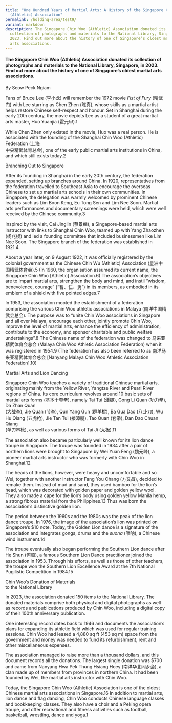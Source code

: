 ```yaml
---
title: "One Hundred Years of Martial Arts: A History of the Singapore Chin Woo
  (Athletic) Association"
permalink: /holding-area/test9/
variant: markdown
description: The Singapore Chin Woo (Athletic) Association donated its
  collection of photographs and materials to the National Library, Singapore, in
  2023. Find out more about the history of one of Singapore’s oldest martial
  arts associations.
---
```

#### The Singapore Chin Woo (Athletic) Association donated its collection of photographs and materials to the National Library, Singapore, in 2023. Find out more about the history of one of Singapore’s oldest martial arts associations.  
By Seow Peck Ngiam

Fans of Bruce Lee (李小龙) will remember the 1972 movie _Fist of Fury_ (精武门) with Lee starring as Chen Zhen (陈真), whose skills as a martial artist helps restore Chinese self-respect and honour. Set in Shanghai during the early 20th century, the movie depicts Lee as a student of a great martial arts master, Huo Yuanjia (霍元甲).1

While Chen Zhen only existed in the movie, Huo was a real person. He is associated with the founding of the Shanghai Chin Woo (Athletic) Federation (上海  
中央精武体育总会), one of the early public martial arts institutions in China, and which still exists today.2    

Branching Out to Singapore

After its founding in Shanghai in the early 20th century, the federation expanded, setting up branches around China. In 1920, representatives from the federation travelled to Southeast Asia to encourage the overseas Chinese to set up martial arts schools in their own communities. In Singapore, the delegation was warmly welcomed by prominent Chinese leaders such as Lim Boon Keng, Eu Tong Sen and Lim Nee Soon. Martial arts performances and documentary screenings were held, which were well received by the Chinese community.3

Inspired by the visit, Cai Jinglin (蔡景麟), a Singapore-based martial arts instructor with links to Shanghai Chin Woo, teamed up with Yang Zhaozhen (杨兆桢) and led a founding committee that included businessmen like Lim Nee Soon. The Singapore branch of the federation was established in 1921.4 

About a year later, on 9 August 1922, it was officially registered by the colonial government as the Chinese Chin Wu (Athletic) Association (星洲中国精武体育会).5 (In 1960, the organisation assumed its current name, the Singapore Chin Woo \[Athletic\] Association.6) The association’s objectives are to impart martial arts, strengthen the body and mind, and instil “wisdom, benevolence, courage” (“智、仁、勇”) in its members, as embodied in its emblem of a shield with five pointed edges.7

In 1953, the association mooted the establishment of a federation comprising the various Chin Woo athletic associations in Malaya (南洋中国精武会总会). The purpose was to “unite Chin Woo associations in Singapore and all over Malaya, encourage each other, jointly promote Chin Woo, improve the level of martial arts, enhance the efficiency of administration, contribute to the economy, and sponsor charitable and public welfare undertakings”.8 The Chinese name of the federation was changed to 马来亚精武体育会总会 (Malaya Chin Woo Athletic Association Federation) when it was registered in 1954.9 (The federation has also been referred to as 南洋马来亚精武体育会总会 \[Nanyang Malaya Chin Woo Athletic Association Federation\].10)

Martial Arts and Lion Dancing 

Singapore Chin Woo teaches a variety of traditional Chinese martial arts, originating mainly from the Yellow River, Yangtze River and Pearl River regions of China. Its core curriculum revolves around 10 basic sets of martial arts forms (基本十套拳), namely Tai Tui (潭腿), Gong Li Quan (功力拳), Da Zhan Quan  
(大战拳), Jie Quan (节拳), Qun Yang Gun (群羊棍), Ba Gua Dao (八卦刀), Wu Hu Qiang (五虎枪), Jie Tan Tui (接潭腿), Tao Quan (套拳), Dan Dao Chuan Qiang  
(单刀串枪), as well as various forms of Tai Ji (太极).11  

The association also became particularly well known for its lion dance troupe in Singapore. The troupe was founded in 1934 after a pair of northern lions were brought to Singapore by Wei Yuan Feng (魏元峰), a pioneer martial arts instructor who was formerly with Chin Woo in Shanghai.12

The heads of the lions, however, were heavy and uncomfortable and so Wei, together with another instructor Fang You Chang (方又昌), decided to remake them. Instead of mud and sand, they used bamboo for the lion’s head, which was decorated with golden paper and golden yellow wool. They also made a cape for the lion’s body using golden yellow Manila hemp, a strong fibrous material from the Philippines.13 Thus was born the association’s distinctive golden lion.

The period between the 1960s and the 1980s was the peak of the lion dance troupe. In 1976, the image of the association’s lion was printed on Singapore’s $10 note. Today, the Golden Lion dance is a signature of the association and integrates gongs, drums and the _suona_ (唢呐), a Chinese wind instrument.14

The troupe eventually also began performing the Southern Lion dance after He Shun (何顺), a famous Southern Lion Dance practitioner joined the association in 1953. Through his efforts, as well as those of other teachers, the troupe won the Southern Lion Excellence Award at the 7th National Pugilistic Competition in 1984.15

Chin Woo’s Donation of Materials  
to the National Library 

In 2023, the association donated 150 items to the National Library. The donated materials comprise both physical and digital photographs as well as records and publications produced by Chin Woo, including a digital copy of their 100th anniversary publication. 

One interesting record dates back to 1946 and documents the association’s plans for expanding its athletic field which was used for regular training sessions. Chin Woo had leased a 4,880 sq ft (453 sq m) space from the government and money was needed to fund its refurbishment, rent and other miscellaneous expenses. 

The association managed to raise more than a thousand dollars, and this document records all the donations. The largest single donation was $700 and came from Nanyang Hwa Pek Thung Hsiang Hoey (南洋华北同乡会), a clan made up of members from provinces in northern China. It had been founded by Wei, the martial arts instructor with Chin Woo. 

Today, the Singapore Chin Woo (Athletic) Association is one of the oldest Chinese martial arts associations in Singapore.16 In addition to martial arts, lion dance and flag dancing, Chin Woo conducts Chinese language classes and bookkeeping classes. They also have a choir and a Peking opera troupe, and offer recreational and fitness activities such as football, basketball, wrestling, dance and yoga.1